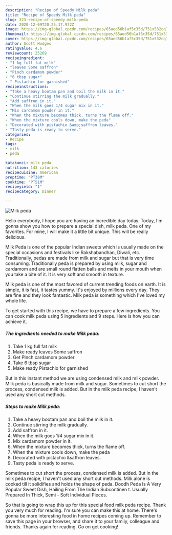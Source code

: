 ```yaml
---
description: "Recipe of Speedy Milk peda"
title: "Recipe of Speedy Milk peda"
slug: 323-recipe-of-speedy-milk-peda
date: 2020-12-09T20:25:17.972Z
image: https://img-global.cpcdn.com/recipes/65aed56b1af5c35d/751x532cq70/milk-peda-recipe-main-photo.jpg
thumbnail: https://img-global.cpcdn.com/recipes/65aed56b1af5c35d/751x532cq70/milk-peda-recipe-main-photo.jpg
cover: https://img-global.cpcdn.com/recipes/65aed56b1af5c35d/751x532cq70/milk-peda-recipe-main-photo.jpg
author: Scott Hodges
ratingvalue: 4.6
reviewcount: 25269
recipeingredient:
- "1 kg full fat milk"
- "leaves Some saffron"
- "Pinch cardamom powder"
- "6 tbsp sugar"
- " Pistachio for garnished"
recipeinstructions:
- "Take a heavy bootam pan and boil the milk in it."
- "Continue stirring the milk gradually."
- "Add saffron in it."
- "When the milk goes 1/4 sugar mix in it."
- "Mix cardamom powder in it."
- "When the mixture becomes thick, turns the flame off."
- "When the mixture cools down, make the peda"
- "Decorated with pistachio &amp;saffron leaves."
- "Tasty peda is ready to serve."
categories:
- Recipe
tags:
- milk
- peda

katakunci: milk peda 
nutrition: 143 calories
recipecuisine: American
preptime: "PT38M"
cooktime: "PT51M"
recipeyield: "1"
recipecategory: Dinner

---
```



![Milk peda](https://img-global.cpcdn.com/recipes/65aed56b1af5c35d/751x532cq70/milk-peda-recipe-main-photo.jpg)

Hello everybody, I hope you are having an incredible day today. Today, I'm gonna show you how to prepare a special dish, milk peda. One of my favorites. For mine, I will make it a little bit unique. This will be really delicious.

Milk Peda is one of the popular Indian sweets which is usually made on the special occasions and festivals like Rakshabandhan, Diwali, etc. Traditionally, pedas are made from milk and sugar but that is very time consuming. Traditionally peda is prepared by using milk, sugar and cardamom and are small round flatten balls and melts in your mouth when you take a bite of it. It is very soft and smooth in texture.

Milk peda is one of the most favored of current trending foods on earth. It is simple, it is fast, it tastes yummy. It's enjoyed by millions every day. They are fine and they look fantastic. Milk peda is something which I've loved my whole life.


To get started with this recipe, we have to prepare a few ingredients. You can cook milk peda using 5 ingredients and 9 steps. Here is how you can achieve it.

<!--inarticleads1-->

##### The ingredients needed to make Milk peda:

1. Take 1 kg full fat milk
1. Make ready leaves Some saffron
1. Get Pinch cardamom powder
1. Take 6 tbsp sugar
1. Make ready  Pistachio for garnished


But in this instant method we are using condensed milk and milk powder. Milk peda is basically made from milk and sugar. Sometimes to cut short the process, condensed milk is added. But in the milk peda recipe, I haven&#39;t used any short cut methods. 

<!--inarticleads2-->

##### Steps to make Milk peda:

1. Take a heavy bootam pan and boil the milk in it.
1. Continue stirring the milk gradually.
1. Add saffron in it.
1. When the milk goes 1/4 sugar mix in it.
1. Mix cardamom powder in it.
1. When the mixture becomes thick, turns the flame off.
1. When the mixture cools down, make the peda
1. Decorated with pistachio &amp;saffron leaves.
1. Tasty peda is ready to serve.


Sometimes to cut short the process, condensed milk is added. But in the milk peda recipe, I haven&#39;t used any short cut methods. Milk alone is cooked till it solidifies and holds the shape of peda. Doodh Peda Is A Very Popular Sweet Dish, Hailing From The Indian Subcontinen t. Usually Prepared In Thick, Semi - Soft Individual Pieces. 

So that is going to wrap this up for this special food milk peda recipe. Thank you very much for reading. I'm sure you can make this at home. There's gonna be more interesting food in home recipes coming up. Remember to save this page in your browser, and share it to your family, colleague and friends. Thanks again for reading. Go on get cooking!
